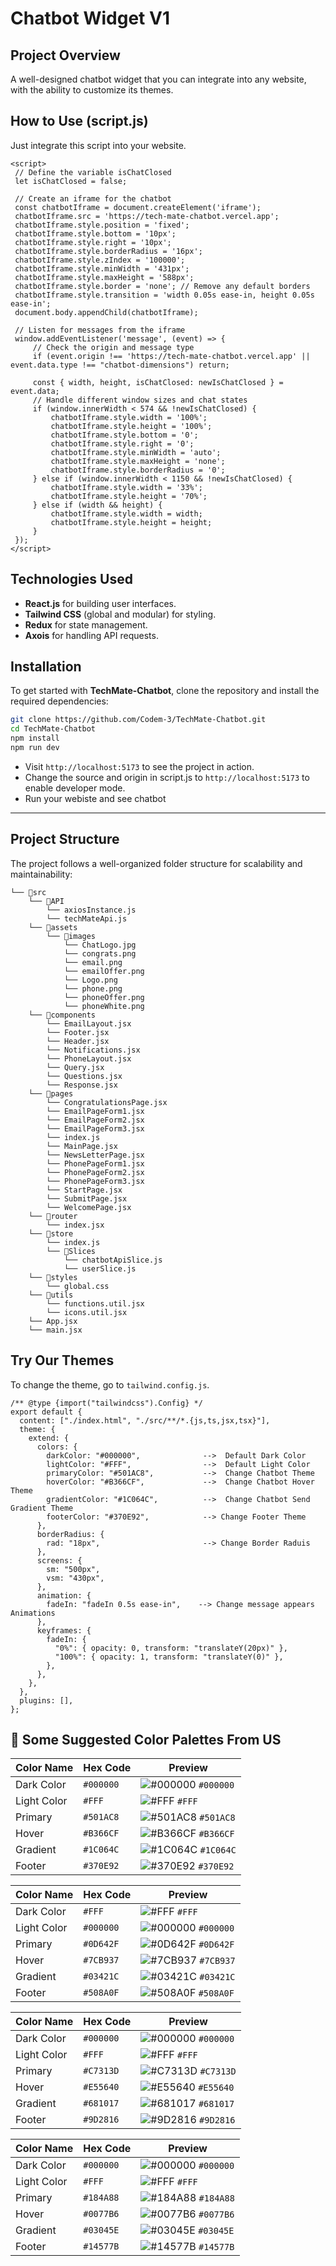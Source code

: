 # Chatbot Widget V1

## Project Overview
A well-designed chatbot widget that you can integrate into any website, with the ability to customize its themes.

## How to Use (script.js)

Just integrate this script into your website.

   ```script
<script>
    // Define the variable isChatClosed
    let isChatClosed = false;

    // Create an iframe for the chatbot
    const chatbotIframe = document.createElement('iframe');
    chatbotIframe.src = 'https://tech-mate-chatbot.vercel.app';
    chatbotIframe.style.position = 'fixed';
    chatbotIframe.style.bottom = '10px';
    chatbotIframe.style.right = '10px';
    chatbotIframe.style.borderRadius = '16px';
    chatbotIframe.style.zIndex = '100000';
    chatbotIframe.style.minWidth = '431px';
    chatbotIframe.style.maxHeight = '588px';
    chatbotIframe.style.border = 'none'; // Remove any default borders
    chatbotIframe.style.transition = 'width 0.05s ease-in, height 0.05s ease-in';
    document.body.appendChild(chatbotIframe);

    // Listen for messages from the iframe
    window.addEventListener('message', (event) => {
        // Check the origin and message type
        if (event.origin !== 'https://tech-mate-chatbot.vercel.app' || event.data.type !== "chatbot-dimensions") return;

        const { width, height, isChatClosed: newIsChatClosed } = event.data;
        // Handle different window sizes and chat states
        if (window.innerWidth < 574 && !newIsChatClosed) {
            chatbotIframe.style.width = '100%';
            chatbotIframe.style.height = '100%';
            chatbotIframe.style.bottom = '0';
            chatbotIframe.style.right = '0';
            chatbotIframe.style.minWidth = 'auto';
            chatbotIframe.style.maxHeight = 'none';
            chatbotIframe.style.borderRadius = '0';
        } else if (window.innerWidth < 1150 && !newIsChatClosed) {
            chatbotIframe.style.width = '33%';
            chatbotIframe.style.height = '70%';
        } else if (width && height) {
            chatbotIframe.style.width = width;
            chatbotIframe.style.height = height;
        }
    });
</script>
   ```

## Technologies Used

- **React.js** for building user interfaces.
- **Tailwind CSS** (global and modular) for styling.
- **Redux** for state management.
- **Axois** for handling API requests.


## Installation

To get started with **TechMate-Chatbot**, clone the repository and install the required dependencies:

```bash
git clone https://github.com/Codem-3/TechMate-Chatbot.git
cd TechMate-Chatbot
npm install
npm run dev
```

- Visit `http://localhost:5173` to see the project in action.
- Change the source and origin in script.js to `http://localhost:5173` to enable developer mode.
- Run your webiste and see chatbot

---

## Project Structure

The project follows a well-organized folder structure for scalability and maintainability:

```
└── 📁src
    └── 📁API
        └── axiosInstance.js
        └── techMateApi.js
    └── 📁assets
        └── 📁images
            └── ChatLogo.jpg
            └── congrats.png
            └── email.png
            └── emailOffer.png
            └── Logo.png
            └── phone.png
            └── phoneOffer.png
            └── phoneWhite.png
    └── 📁components
        └── EmailLayout.jsx
        └── Footer.jsx
        └── Header.jsx
        └── Notifications.jsx
        └── PhoneLayout.jsx
        └── Query.jsx
        └── Questions.jsx
        └── Response.jsx
    └── 📁pages
        └── CongratulationsPage.jsx
        └── EmailPageForm1.jsx
        └── EmailPageForm2.jsx
        └── EmailPageForm3.jsx
        └── index.js
        └── MainPage.jsx
        └── NewsLetterPage.jsx
        └── PhonePageForm1.jsx
        └── PhonePageForm2.jsx
        └── PhonePageForm3.jsx
        └── StartPage.jsx
        └── SubmitPage.jsx
        └── WelcomePage.jsx
    └── 📁router
        └── index.jsx
    └── 📁store
        └── index.js
        └── 📁Slices
            └── chatbotApiSlice.js
            └── userSlice.js
    └── 📁styles
        └── global.css
    └── 📁utils
        └── functions.util.jsx
        └── icons.util.jsx
    └── App.jsx
    └── main.jsx
```

## Try Our Themes

To change the theme, go to `tailwind.config.js`.

```
/** @type {import("tailwindcss").Config} */
export default {
  content: ["./index.html", "./src/**/*.{js,ts,jsx,tsx}"],
  theme: {
    extend: {
      colors: {
        darkColor: "#000000",              -->  Default Dark Color
        lightColor: "#FFF",                -->  Default Light Color
        primaryColor: "#501AC8",           -->  Change Chatbot Theme
        hoverColor: "#B366CF",             -->  Change Chatbot Hover Theme
        gradientColor: "#1C064C",          -->  Change Chatbot Send Gradient Theme
        footerColor: "#370E92",            --> Change Footer Theme
      },
      borderRadius: {
        rad: "18px",                       --> Change Border Raduis
      },
      screens: {
        sm: "500px",
        vsm: "430px",
      },
      animation: {
        fadeIn: "fadeIn 0.5s ease-in",    --> Change message appears Animations
      },
      keyframes: {
        fadeIn: {
          "0%": { opacity: 0, transform: "translateY(20px)" },
          "100%": { opacity: 1, transform: "translateY(0)" },
        },
      },
    },
  },
  plugins: [],
};

```

## 🎨 Some Suggested Color Palettes From US


| Color Name   | Hex Code   |                       Preview                                    |
|-------------|-----------|--------------------------------------------------------------------|
| Dark Color  | `#000000` | ![#000000](https://placehold.co/15x15/000000/000000.png) `#000000` |
| Light Color | `#FFF`    | ![#FFF](https://placehold.co/15x15/FFF/FFF.png) `#FFF`             |
| Primary     | `#501AC8` | ![#501AC8](https://placehold.co/15x15/501AC8/501AC8.png) `#501AC8` |
| Hover       | `#B366CF` | ![#B366CF](https://placehold.co/15x15/B366CF/B366CF.png) `#B366CF` |
| Gradient    | `#1C064C` | ![#1C064C](https://placehold.co/15x15/1C064C/1C064C.png) `#1C064C` |
| Footer      | `#370E92` | ![#370E92](https://placehold.co/15x15/370E92/370E92.png) `#370E92` |




| Color Name   | Hex Code   |                       Preview                                    |
|-------------|-----------|--------------------------------------------------------------------|
| Dark Color  | `#FFF`    | ![#FFF](https://placehold.co/15x15/FFF/FFF.png) `#FFF`             |
| Light Color | `#000000` | ![#000000](https://placehold.co/15x15/000000/000000.png) `#000000` |
| Primary     | `#0D642F` | ![#0D642F](https://placehold.co/15x15/0D642F/0D642F.png) `#0D642F` |
| Hover       | `#7CB937` | ![#7CB937](https://placehold.co/15x15/7CB937/7CB937.png) `#7CB937` |
| Gradient    | `#03421C` | ![#03421C](https://placehold.co/15x15/03421C/03421C.png) `#03421C` |
| Footer      | `#508A0F` | ![#508A0F](https://placehold.co/15x15/508A0F/508A0F.png) `#508A0F` |





| Color Name   | Hex Code   |                       Preview                                    |
|-------------|-----------|--------------------------------------------------------------------|
| Dark Color  | `#000000` | ![#000000](https://placehold.co/15x15/000000/000000.png) `#000000` |
| Light Color | `#FFF`    | ![#FFF](https://placehold.co/15x15/FFF/FFF.png) `#FFF`             |
| Primary     | `#C7313D` | ![#C7313D](https://placehold.co/15x15/C7313D/C7313D.png) `#C7313D` |
| Hover       | `#E55640` | ![#E55640](https://placehold.co/15x15/E55640/E55640.png) `#E55640` |
| Gradient    | `#681017` | ![#681017](https://placehold.co/15x15/681017/681017.png) `#681017` |
| Footer      | `#9D2816` | ![#9D2816](https://placehold.co/15x15/9D2816/9D2816.png) `#9D2816` |






| Color Name   | Hex Code   |                       Preview                                    |
|-------------|-----------|--------------------------------------------------------------------|
| Dark Color  | `#000000` | ![#000000](https://placehold.co/15x15/000000/000000.png) `#000000` |
| Light Color | `#FFF`    | ![#FFF](https://placehold.co/15x15/FFF/FFF.png) `#FFF`             |
| Primary     | `#184A88` | ![#184A88](https://placehold.co/15x15/184A88/184A88.png) `#184A88` |
| Hover       | `#0077B6` | ![#0077B6](https://placehold.co/15x15/0077B6/0077B6.png) `#0077B6` |
| Gradient    | `#03045E` | ![#03045E](https://placehold.co/15x15/03045E/03045E.png) `#03045E` |
| Footer      | `#14577B` | ![#14577B](https://placehold.co/15x15/14577B/14577B.png) `#14577B` |

